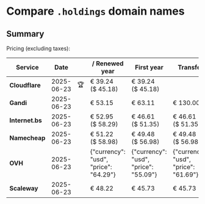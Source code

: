 # Compare `.holdings` domain names

## Summary

Pricing (excluding taxes):

| Service | Date |  | / Renewed year | First year | Transfer | Restoration |
|--|--|--|--|--|--|--|
| **Cloudflare** | 2025-06-23 | 🏆 | € 39.24<br>($ 45.18) | € 39.24<br>($ 45.18) |  |  |
| **Gandi** | 2025-06-23 |  | € 53.15 | € 63.11 | € 130.00 | € 114.82 |
| **Internet.bs** | 2025-06-23 |  | € 52.95<br>($ 58.29) | € 46.61<br>($ 51.35) | € 46.61<br>($ 51.35) | € 157.49<br>($ 173.49) |
| **Namecheap** | 2025-06-23 |  | € 51.22<br>($ 58.98) | € 49.48<br>($ 56.98) | € 49.48<br>($ 56.98) |  |
| **OVH** | 2025-06-23 |  | {"currency": "usd", "price": "64.29"} | {"currency": "usd", "price": "55.09"} | {"currency": "usd", "price": "61.69"} |  |
| **Scaleway** | 2025-06-23 |  | € 48.22 | € 45.73 | € 45.73 | € 51.01 |
